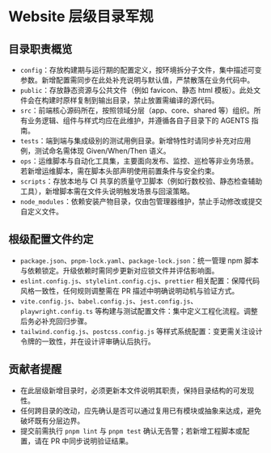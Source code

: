 # Website 层级目录军规

<!-- test -->

## 目录职责概览

- `config`：存放构建期与运行期的配置定义，按环境拆分子文件，集中描述可变参数。新增配置需同步在此处补充说明与默认值，严禁散落在业务代码中。
- `public`：存放静态资源与公共文件（例如 favicon、静态 html 模板）。此处文件会在构建时原样复制到输出目录，禁止放置需编译的源代码。
- `src`：前端核心源码所在，按照领域分层（app、core、shared 等）组织。所有业务逻辑、组件与样式均应在此维护，并遵循各自子目录下的 AGENTS 指南。
- `tests`：端到端与集成级别的测试用例目录。新增特性时请同步补充对应用例，测试命名需体现 Given/When/Then 语义。
- `ops`：运维脚本与自动化工具集，主要面向发布、监控、巡检等非业务场景。若新增运维脚本，需在脚本头部声明使用前置条件与安全约束。
- `scripts`：存放本地与 CI 共享的质量守卫脚本（例如行数校验、静态检查辅助工具），新增脚本需在文件头说明触发场景与回滚策略。
- `node_modules`：依赖安装产物目录，仅由包管理器维护，禁止手动修改或提交自定义文件。

## 根级配置文件约定

- `package.json`、`pnpm-lock.yaml`、`package-lock.json`：统一管理 npm 脚本与依赖锁定。升级依赖时需同步更新对应锁文件并评估影响面。
- `eslint.config.js`、`stylelint.config.cjs`、`prettier` 相关配置：保障代码风格一致性，任何规则调整需在 PR 描述中明确说明动机与验证方式。
- `vite.config.js`、`babel.config.js`、`jest.config.js`、`playwright.config.ts` 等构建与测试配置文件：集中定义工程化流程。调整后务必补充回归步骤。
- `tailwind.config.js`、`postcss.config.js` 等样式系统配置：变更需关注设计令牌的一致性，并在设计评审确认后执行。

## 贡献者提醒

- 在此层级新增目录时，必须更新本文件说明其职责，保持目录结构的可发现性。
- 任何跨目录的改动，应先确认是否可以通过复用已有模块或抽象来达成，避免破坏既有分层边界。
- 提交前需执行 `pnpm lint` 与 `pnpm test` 确认无告警；若新增工程脚本或配置，请在 PR 中同步说明验证结果。
